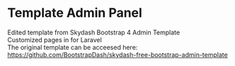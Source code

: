 # Template Admin Panel
Edited template from Skydash Bootstrap 4 Admin Template <br>
Customized pages in for Laravel <br>
The original template can be acceesed here: https://github.com/BootstrapDash/skydash-free-bootstrap-admin-template
